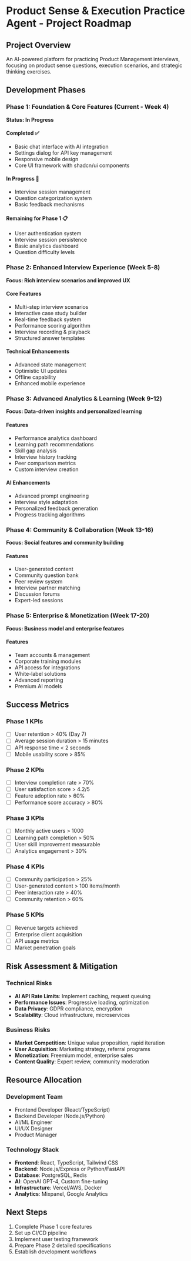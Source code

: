 # Product Sense & Execution Practice Agent - Project Roadmap

## Project Overview
An AI-powered platform for practicing Product Management interviews, focusing on product sense questions, execution scenarios, and strategic thinking exercises.

## Development Phases

### Phase 1: Foundation & Core Features (Current - Week 4)
**Status: In Progress**

#### Completed ✅
- Basic chat interface with AI integration
- Settings dialog for API key management
- Responsive mobile design
- Core UI framework with shadcn/ui components

#### In Progress 🚧
- Interview session management
- Question categorization system
- Basic feedback mechanisms

#### Remaining for Phase 1 📋
- User authentication system
- Interview session persistence
- Basic analytics dashboard
- Question difficulty levels

### Phase 2: Enhanced Interview Experience (Week 5-8)
**Focus: Rich interview scenarios and improved UX**

#### Core Features
- Multi-step interview scenarios
- Interactive case study builder
- Real-time feedback system
- Performance scoring algorithm
- Interview recording & playback
- Structured answer templates

#### Technical Enhancements
- Advanced state management
- Optimistic UI updates
- Offline capability
- Enhanced mobile experience

### Phase 3: Advanced Analytics & Learning (Week 9-12)
**Focus: Data-driven insights and personalized learning**

#### Features
- Performance analytics dashboard
- Learning path recommendations
- Skill gap analysis
- Interview history tracking
- Peer comparison metrics
- Custom interview creation

#### AI Enhancements
- Advanced prompt engineering
- Interview style adaptation
- Personalized feedback generation
- Progress tracking algorithms

### Phase 4: Community & Collaboration (Week 13-16)
**Focus: Social features and community building**

#### Features
- User-generated content
- Community question bank
- Peer review system
- Interview partner matching
- Discussion forums
- Expert-led sessions

### Phase 5: Enterprise & Monetization (Week 17-20)
**Focus: Business model and enterprise features**

#### Features
- Team accounts & management
- Corporate training modules
- API access for integrations
- White-label solutions
- Advanced reporting
- Premium AI models

## Success Metrics

### Phase 1 KPIs
- [ ] User retention > 40% (Day 7)
- [ ] Average session duration > 15 minutes
- [ ] API response time < 2 seconds
- [ ] Mobile usability score > 85%

### Phase 2 KPIs
- [ ] Interview completion rate > 70%
- [ ] User satisfaction score > 4.2/5
- [ ] Feature adoption rate > 60%
- [ ] Performance score accuracy > 80%

### Phase 3 KPIs
- [ ] Monthly active users > 1000
- [ ] Learning path completion > 50%
- [ ] User skill improvement measurable
- [ ] Analytics engagement > 30%

### Phase 4 KPIs
- [ ] Community participation > 25%
- [ ] User-generated content > 100 items/month
- [ ] Peer interaction rate > 40%
- [ ] Community retention > 60%

### Phase 5 KPIs
- [ ] Revenue targets achieved
- [ ] Enterprise client acquisition
- [ ] API usage metrics
- [ ] Market penetration goals

## Risk Assessment & Mitigation

### Technical Risks
- **AI API Rate Limits**: Implement caching, request queuing
- **Performance Issues**: Progressive loading, optimization
- **Data Privacy**: GDPR compliance, encryption
- **Scalability**: Cloud infrastructure, microservices

### Business Risks
- **Market Competition**: Unique value proposition, rapid iteration
- **User Acquisition**: Marketing strategy, referral programs
- **Monetization**: Freemium model, enterprise sales
- **Content Quality**: Expert review, community moderation

## Resource Allocation

### Development Team
- Frontend Developer (React/TypeScript)
- Backend Developer (Node.js/Python)
- AI/ML Engineer
- UI/UX Designer
- Product Manager

### Technology Stack
- **Frontend**: React, TypeScript, Tailwind CSS
- **Backend**: Node.js/Express or Python/FastAPI
- **Database**: PostgreSQL, Redis
- **AI**: OpenAI GPT-4, Custom fine-tuning
- **Infrastructure**: Vercel/AWS, Docker
- **Analytics**: Mixpanel, Google Analytics

## Next Steps
1. Complete Phase 1 core features
2. Set up CI/CD pipeline
3. Implement user testing framework
4. Prepare Phase 2 detailed specifications
5. Establish development workflows